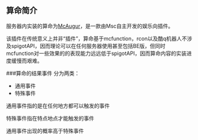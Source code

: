 ## 算命简介
服务器内实装的算命为[McAugur](https://github.com/miaoscraft/mcaugur)，是一款由Msc自主开发的娱乐向插件。

该插件在传统意义上并非“插件”，算命基于mcfunction，rcon以及酷q机器人不涉及spigotAPI，因而理论可以在任何服务器使用甚至包括BE版，但同时mcfunction对一些效果的的表现能力远远低于spigotAPI，因而算命内容的实装进度缓慢而艰难。

###算命的结果事件
分为两类：

- 通用事件
- 特殊事件
  
通用事件指的是在任何地方都可以触发的事件

特殊事件指在特点地点才能触发的事件

通用事件出现的概率高于特殊事件